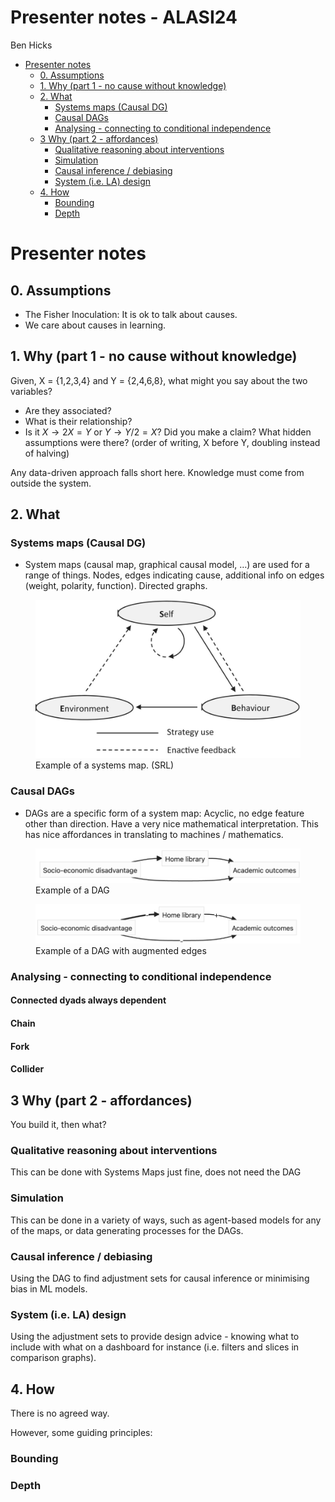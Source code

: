 Presenter notes - ALASI24
================
Ben Hicks

- [Presenter notes](#presenter-notes)
  - [0. Assumptions](#0-assumptions)
  - [1. Why (part 1 - no cause without
    knowledge)](#1-why-part-1---no-cause-without-knowledge)
  - [2. What](#2-what)
    - [Systems maps (Causal DG)](#systems-maps-causal-dg)
    - [Causal DAGs](#causal-dags)
    - [Analysing - connecting to conditional
      independence](#analysing---connecting-to-conditional-independence)
  - [3 Why (part 2 - affordances)](#3-why-part-2---affordances)
    - [Qualitative reasoning about
      interventions](#qualitative-reasoning-about-interventions)
    - [Simulation](#simulation)
    - [Causal inference / debiasing](#causal-inference--debiasing)
    - [System (i.e. LA) design](#system-ie-la-design)
  - [4. How](#4-how)
    - [Bounding](#bounding)
    - [Depth](#depth)

# Presenter notes

## 0. Assumptions

- The Fisher Inoculation: It is ok to talk about causes.
- We care about causes in learning.

## 1. Why (part 1 - no cause without knowledge)

Given, X = {1,2,3,4} and Y = {2,4,6,8}, what might you say about the two
variables?

- Are they associated?
- What is their relationship?
- Is it $X \rightarrow 2X=Y$ or $Y \rightarrow Y/2 = X$? Did you make a
  claim? What hidden assumptions were there? (order of writing, X before
  Y, doubling instead of halving)

Any data-driven approach falls short here. Knowledge must come from
outside the system.

## 2. What

### Systems maps (Causal DG)

- System maps (causal map, graphical causal model, …) are used for a
  range of things. Nodes, edges indicating cause, additional info on
  edges (weight, polarity, function). Directed graphs.

<figure>
<img src="bjet13321-fig-0002-m.jpg"
alt="Example of a systems map. (SRL)" />
<figcaption aria-hidden="true">Example of a systems map.
(SRL)</figcaption>
</figure>

### Causal DAGs

- DAGs are a specific form of a system map: Acyclic, no edge feature
  other than direction. Have a very nice mathematical interpretation.
  This has nice affordances in translating to machines / mathematics.

<figure>
<img src="home-library-DAG-1.png" alt="Example of a DAG" />
<figcaption aria-hidden="true">Example of a DAG</figcaption>
</figure>

<figure>
<img src="home-library-dag-2.png"
alt="Example of a DAG with augmented edges" />
<figcaption aria-hidden="true">Example of a DAG with augmented
edges</figcaption>
</figure>

### Analysing - connecting to conditional independence

#### Connected dyads always dependent

#### Chain

#### Fork

#### Collider

## 3 Why (part 2 - affordances)

You build it, then what?

### Qualitative reasoning about interventions

This can be done with Systems Maps just fine, does not need the DAG

### Simulation

This can be done in a variety of ways, such as agent-based models for
any of the maps, or data generating processes for the DAGs.

### Causal inference / debiasing

Using the DAG to find adjustment sets for causal inference or minimising
bias in ML models.

### System (i.e. LA) design

Using the adjustment sets to provide design advice - knowing what to
include with what on a dashboard for instance (i.e. filters and slices
in comparison graphs).

## 4. How

There is no agreed way.

However, some guiding principles:

### Bounding

### Depth

